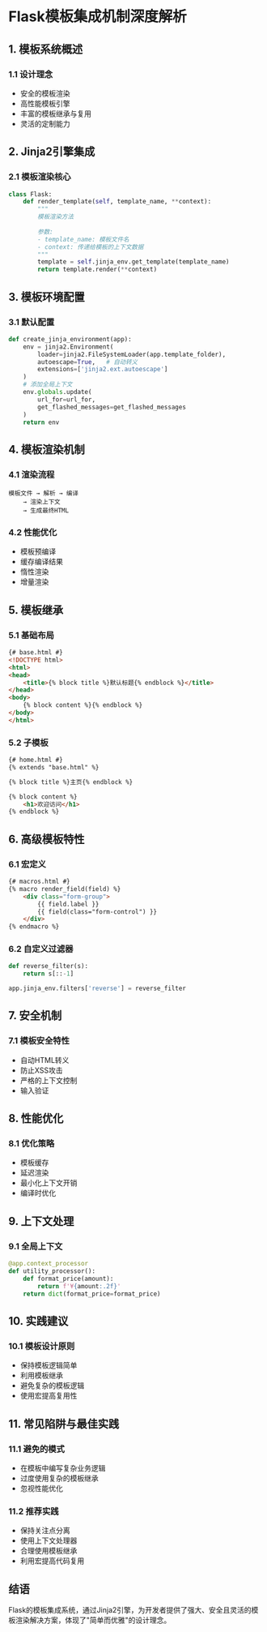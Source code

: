 # Flask模板集成机制深度解析

## 1. 模板系统概述

### 1.1 设计理念
- 安全的模板渲染
- 高性能模板引擎
- 丰富的模板继承与复用
- 灵活的定制能力

## 2. Jinja2引擎集成

### 2.1 模板渲染核心

```python
class Flask:
    def render_template(self, template_name, **context):
        """
        模板渲染方法
        
        参数:
        - template_name: 模板文件名
        - context: 传递给模板的上下文数据
        """
        template = self.jinja_env.get_template(template_name)
        return template.render(**context)
```

## 3. 模板环境配置

### 3.1 默认配置

```python
def create_jinja_environment(app):
    env = jinja2.Environment(
        loader=jinja2.FileSystemLoader(app.template_folder),
        autoescape=True,   # 自动转义
        extensions=['jinja2.ext.autoescape']
    )
    # 添加全局上下文
    env.globals.update(
        url_for=url_for,
        get_flashed_messages=get_flashed_messages
    )
    return env
```

## 4. 模板渲染机制

### 4.1 渲染流程

```
模板文件 → 解析 → 编译 
    → 渲染上下文 
    → 生成最终HTML
```

### 4.2 性能优化
- 模板预编译
- 缓存编译结果
- 惰性渲染
- 增量渲染

## 5. 模板继承

### 5.1 基础布局
```html
{# base.html #}
<!DOCTYPE html>
<html>
<head>
    <title>{% block title %}默认标题{% endblock %}</title>
</head>
<body>
    {% block content %}{% endblock %}
</body>
</html>
```

### 5.2 子模板
```html
{# home.html #}
{% extends "base.html" %}

{% block title %}主页{% endblock %}

{% block content %}
    <h1>欢迎访问</h1>
{% endblock %}
```

## 6. 高级模板特性

### 6.1 宏定义
```html
{# macros.html #}
{% macro render_field(field) %}
    <div class="form-group">
        {{ field.label }}
        {{ field(class="form-control") }}
    </div>
{% endmacro %}
```

### 6.2 自定义过滤器
```python
def reverse_filter(s):
    return s[::-1]

app.jinja_env.filters['reverse'] = reverse_filter
```

## 7. 安全机制

### 7.1 模板安全特性
- 自动HTML转义
- 防止XSS攻击
- 严格的上下文控制
- 输入验证

## 8. 性能优化

### 8.1 优化策略
- 模板缓存
- 延迟渲染
- 最小化上下文开销
- 编译时优化

## 9. 上下文处理

### 9.1 全局上下文
```python
@app.context_processor
def utility_processor():
    def format_price(amount):
        return f'¥{amount:.2f}'
    return dict(format_price=format_price)
```

## 10. 实践建议

### 10.1 模板设计原则
- 保持模板逻辑简单
- 利用模板继承
- 避免复杂的模板逻辑
- 使用宏提高复用性

## 11. 常见陷阱与最佳实践

### 11.1 避免的模式
- 在模板中编写复杂业务逻辑
- 过度使用复杂的模板继承
- 忽视性能优化

### 11.2 推荐实践
- 保持关注点分离
- 使用上下文处理器
- 合理使用模板继承
- 利用宏提高代码复用

## 结语

Flask的模板集成系统，通过Jinja2引擎，为开发者提供了强大、安全且灵活的模板渲染解决方案，体现了"简单而优雅"的设计理念。